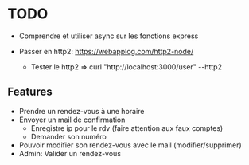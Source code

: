 # TODO

* Comprendre et utiliser async sur les fonctions express

* Passer en http2: https://webapplog.com/http2-node/
  * Tester le http2 => curl "http://localhost:3000/user" --http2
  
  
## Features
* Prendre un rendez-vous à une horaire
* Envoyer un mail de confirmation
    * Enregistre ip pour le rdv (faire attention aux faux comptes)
    * Demander son numéro
* Pouvoir modifier son rendez-vous avec le mail (modifier/supprimer)
* Admin: Valider un rendez-vous
